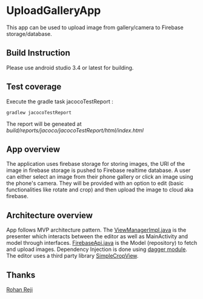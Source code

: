 # UploadGalleryApp
This app can be used to upload image from gallery/camera to Firebase storage/database.

## Build Instruction
Please use android studio 3.4 or latest for building.

## Test coverage
Execute the gradle task jacocoTestReport :

    gradlew jacocoTestReport
The report will be geneated at *build/reports/jacoco/jacocoTestReport/html/index.html*

## App overview
The application uses firebase storage for storing images, the URI of the image in firebase storage is pushed to Firebase realtime database. A user can either select an image from their phone gallery or click an image using the phone's camera. They will be provided with an option to edit (basic functionalities like rotate and crop) and then upload the image to cloud aka firebase.

## Architecture overview
App follows MVP architecture pattern. The [ViewManagerImpl.java](https://github.com/rohanreji/UploadGalleryApp/blob/master/app/src/main/java/com/themaskedbit/uploadgalleryapp/gallery/manager/ViewManagerImpl.java) is the presenter which interacts between the editor as well as MainActivity and model through interfaces.
[FirebaseApi.java](https://github.com/rohanreji/UploadGalleryApp/blob/master/app/src/main/java/com/themaskedbit/uploadgalleryapp/gallery/api/FirebaseApi.java) is the Model (repository) to fetch and upload images. Dependency Injection is done using [dagger module](https://github.com/rohanreji/UploadGalleryApp/blob/master/app/src/main/java/com/themaskedbit/uploadgalleryapp/gallery/di/AppModule.java). The editor uses a third party library [SimpleCropView](https://github.com/igreenwood/SimpleCropView).


## Thanks
[Rohan Reji](http://rohanreji.com/)